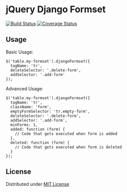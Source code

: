 jQuery Django Formset
=====================

[![Build Status](https://secure.travis-ci.org/treyhunner/jquery-django-formset.png?branch=master)](http://travis-ci.org/treyhunner/jquery-django-formset)
[![Coverage Status](https://coveralls.io/repos/treyhunner/jquery-django-formset/badge.png?branch=master)](https://coveralls.io/r/treyhunner/jquery-django-formset)

Usage
-----

Basic Usage:

    $('table.my-formset').djangoFormset({
      tagName: 'tr',
      deleteSelector: '.delete-form',
      addSelector: '.add-form'
    });

Advanced Usage:

    $('table.my-formset').djangoFormset({
      tagName: 'tr',
      className: 'form',
      emptyFormSelector: 'tr.empty-form',
      deleteSelector: '.delete-form',
      addSelector: '.add-form',
      minForms: 1,
      added: function (form) {
        // Code that gets executed when form is added
      },
      deleted: function (form) {
        // Code that gets executed when form is deleted
      }
    });

License
-------

Distributed under [MIT License][]

[MIT License]: http://th.mit-license.org/2013
